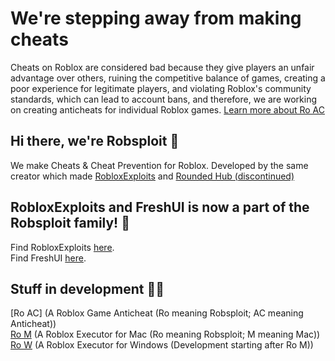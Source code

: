 # We're stepping away from making cheats
Cheats on Roblox are considered bad because they give players an unfair advantage over others, ruining the competitive balance of games, creating a poor experience for legitimate players, and violating Roblox's community standards, which can lead to account bans, and therefore, we are working on creating anticheats for individual Roblox games. [Learn more about Ro AC](https://github.com/Robsploit/Soon/blob/main/README.md)

## Hi there, we're Robsploit 👋
We make Cheats & Cheat Prevention for Roblox. Developed by the same creator which made [RobloxExploits](https://github.com/404PageN0tFound/RobloxExploits) and [Rounded Hub (discontinued)](https://github.com/404PageN0tFound/RoundedHub) 

## RobloxExploits and FreshUI is now a part of the Robsploit family! 🎊
Find RobloxExploits [here](https://github.com/404PageN0tFound/RobloxExploits).
<br>
Find FreshUI [here](https://github.com/Robsploit/Soon/blob/main/README.md).

## Stuff in development 🧑‍💻
[Ro AC] (A Roblox Game Anticheat (Ro meaning Robsploit; AC meaning Anticheat))
<br>
[Ro M](https://github.com/Robsploit/Ro-M) (A Roblox Executor for Mac (Ro meaning Robsploit; M meaning Mac))
<br>
[Ro W](https://github.com/Robsploit/Soon/blob/main/README.md) (A Roblox Executor for Windows (Development starting after Ro M))
